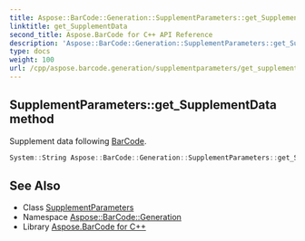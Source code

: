 ```yaml
---
title: Aspose::BarCode::Generation::SupplementParameters::get_SupplementData method
linktitle: get_SupplementData
second_title: Aspose.BarCode for C++ API Reference
description: 'Aspose::BarCode::Generation::SupplementParameters::get_SupplementData method. Supplement data following BarCode in C++.'
type: docs
weight: 100
url: /cpp/aspose.barcode.generation/supplementparameters/get_supplementdata/
---
```

## SupplementParameters::get_SupplementData method


Supplement data following [BarCode](../../../aspose.barcode/).

```cpp
System::String Aspose::BarCode::Generation::SupplementParameters::get_SupplementData() const
```

## See Also

* Class [SupplementParameters](../)
* Namespace [Aspose::BarCode::Generation](../../)
* Library [Aspose.BarCode for C++](../../../)
